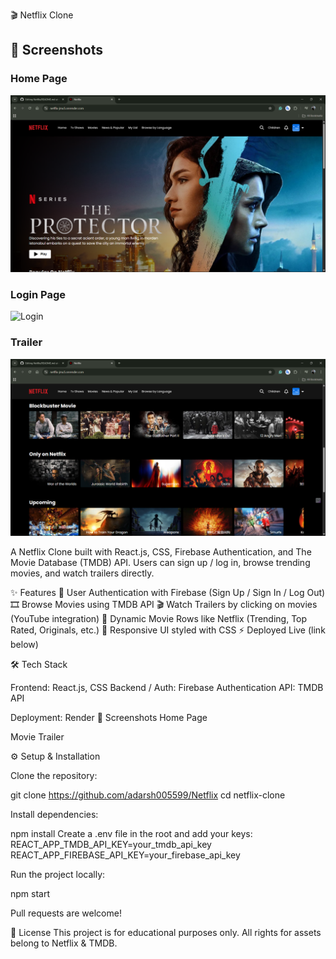 🎬 Netflix Clone
## 📸 Screenshots  

### Home Page  
![Home](./src/assets/home.png)  
### Login Page  
![Login](./src/assets/login.png)  
### Trailer  
![Trailer](./src/assets/list.png)


A Netflix Clone built with React.js, CSS, Firebase Authentication, and The Movie Database (TMDB) API.
Users can sign up / log in, browse trending movies, and watch trailers directly.

✨ Features
🔐 User Authentication with Firebase (Sign Up / Sign In / Log Out)
🎞️ Browse Movies using TMDB API
🎬 Watch Trailers by clicking on movies (YouTube integration)
🔎 Dynamic Movie Rows like Netflix (Trending, Top Rated, Originals, etc.)
🎨 Responsive UI styled with CSS
⚡ Deployed Live (link below)

🛠️ Tech Stack

Frontend: React.js, CSS
Backend / Auth: Firebase Authentication
API: TMDB API

Deployment: Render
📸 Screenshots
Home Page

Movie Trailer

⚙️ Setup & Installation

Clone the repository:

git clone https://github.com/adarsh005599/Netflix
cd netflix-clone


Install dependencies:

npm install
Create a .env file in the root and add your keys:
REACT_APP_TMDB_API_KEY=your_tmdb_api_key
REACT_APP_FIREBASE_API_KEY=your_firebase_api_key

Run the project locally:

npm start

Pull requests are welcome!

📜 License
This project is for educational purposes only. All rights for assets belong to Netflix & TMDB.
